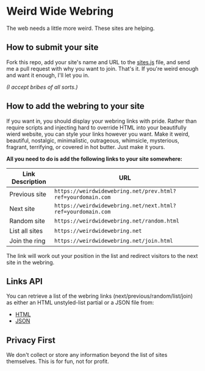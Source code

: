 # Weird Wide Webring
The web needs a little more weird. These sites are helping.


## How to submit your site

Fork this repo, add your site's name and URL to the [sites.js](https://github.com/jackmcdade/weird-wide-webring/blob/master/sites.js) file, and send me a pull request with why you want to join. That's it. If you're weird enough and want it enough, I'll let you in. 

_(I accept bribes of all sorts.)_

## How to add the webring to your site

If you want in, you should display your webring links with pride. Rather than require scripts and injecting hard to override HTML into your beautifully wierd website, you can style your links however you want. Make it weird, beautiful, nostalgic, minimalistic, outrageous, whimsicle, mysterious, fragrant, terrifying, or covered in hot butter. Just make it yours.

**All you need to do is add the following links to your site somewhere:**

| Link Description | URL |
|---|---|
| Previous site | `https://weirdwidewebring.net/prev.html?ref=yourdomain.com` |
| Next site | `https://weirdwidewebring.net/next.html?ref=yourdomain.com` |
| Random site | `https://weirdwidewebring.net/random.html` |
| List all sites | `https://weirdwidewebring.net` |
| Join the ring | `https://weirdwidewebring.net/join.html` |

The link will work out your position in the list and redirect visitors to the next site in the webring.

## Links API

You can retrieve a list of the webring links (next/previous/random/list/join) as either an HTML unstyled-list partial or a JSON file from:

* [HTML](https://weirdwidewebring.net/links.html)
* [JSON](https://weirdwidewebring.net/links.json)

## Privacy First

We don't collect or store any information beyond the list of sites themselves. This is for fun, not for profit.
